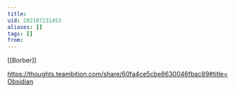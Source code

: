 ```yaml
---
title: 
uid: 202107231453
aliases: []
tags: []
from: 
---
```


[[Borber]]

https://thoughts.teambition.com/share/60fa4ce5cbe8630046fbac89#title=Obsidian